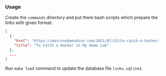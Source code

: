 ### Usage

Create the `commands` directory and put there bash scripts which prepare the links with given format:

```json
[
  {
    "href": "https://marcusedmondson.com/2021/07/15/to-catch-a-hacker-in-my-home-lab",
    "title": "To Catch a Hacker in My Home Lab"
  },
  ...
]
```

Run `make load` command to update the database file `links.sqlite3`.
